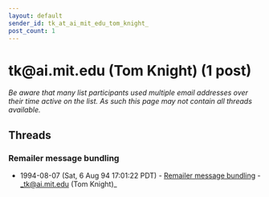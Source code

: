 ```yaml
---
layout: default
sender_id: tk_at_ai_mit_edu_tom_knight_
post_count: 1
---
```


# tk<span>@</span>ai.mit.edu (Tom Knight) (1 post)

_Be aware that many list participants used multiple email addresses over their time active on the list. As such this page may not contain all threads available._

## Threads

### Remailer message bundling
+ 1994-08-07 (Sat, 6 Aug 94 17:01:22 PDT) - [Remailer message bundling](/archive/1994/08/3fb152e18ac90f433597d16e9b7e07e416d0c3b2823f1c606d87560e1917898d) - _tk@ai.mit.edu (Tom Knight)_

